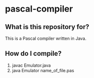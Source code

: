# pascal-compiler

## What is this repository for?
This is a Pascal compiler written in Java.

## How do I compile?
1. javac Emulator.java
2. java Emulator name_of_file.pas
